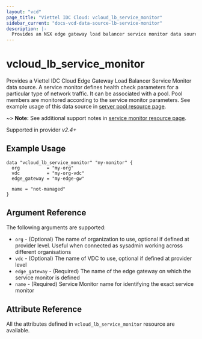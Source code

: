 ```yaml
---
layout: "vcd"
page_title: "Viettel IDC Cloud: vcloud_lb_service_monitor"
sidebar_current: "docs-vcd-data-source-lb-service-monitor"
description: |-
  Provides an NSX edge gateway load balancer service monitor data source.
---
```


# vcloud\_lb\_service\_monitor

Provides a Viettel IDC Cloud Edge Gateway Load Balancer Service Monitor data source. A service monitor 
defines health check parameters for a particular type of network traffic. It can be associated with
a pool. Pool members are monitored according to the service monitor parameters. See example usage of
this data source in [server pool resource page](/providers/viettelidc-provider/vcloud/latest/docs/resources/lb_server_pool).

~> **Note:** See additional support notes in [service monitor resource page](/providers/viettelidc-provider/vcloud/latest/docs/resources/lb_service_monitor).

Supported in provider *v2.4+*

## Example Usage

```hcl
data "vcloud_lb_service_monitor" "my-monitor" {
  org          = "my-org"
  vdc          = "my-org-vdc"
  edge_gateway = "my-edge-gw"

  name = "not-managed"
}
```

## Argument Reference

The following arguments are supported:

* `org` - (Optional) The name of organization to use, optional if defined at provider level. Useful when connected as sysadmin working across different organisations
* `vdc` - (Optional) The name of VDC to use, optional if defined at provider level
* `edge_gateway` - (Required) The name of the edge gateway on which the service monitor is defined
* `name` - (Required) Service Monitor name for identifying the exact service monitor

## Attribute Reference

All the attributes defined in `vcloud_lb_service_monitor` resource are available.
